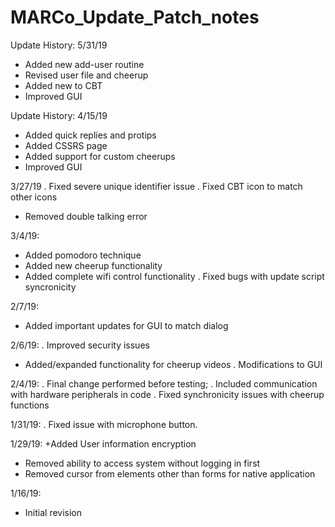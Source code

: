 # MARCo_Update_Patch_notes

Update History:
5/31/19
+ Added new add-user routine
+ Revised user file and cheerup
+ Added new to CBT
+ Improved GUI


Update History:
4/15/19
+ Added quick replies and protips
+ Added CSSRS page
+ Added support for custom cheerups
+ Improved GUI



3/27/19
. Fixed severe unique identifier issue
. Fixed CBT icon to match other icons
- Removed double talking error

3/4/19:
+ Added pomodoro technique
+ Added new cheerup functionality
+ Added complete wifi control functionality
. Fixed bugs with update script syncronicity

2/7/19:
+ Added important updates for GUI to match dialog

2/6/19:
. Improved security issues
+ Added/expanded functionality for cheerup videos
. Modifications to GUI

2/4/19:
. Final change performed before testing;
. Included communication with hardware peripherals in code
. Fixed synchronicity issues with cheerup functions

1/31/19: 
. Fixed issue with microphone button.

1/29/19:
+Added User information encryption
- Removed ability to access system without logging in first
- Removed cursor from elements other than forms for native application

1/16/19:
+ Initial revision


